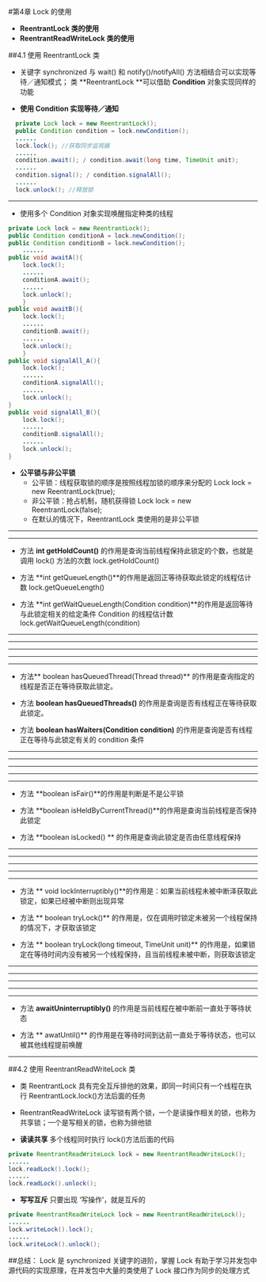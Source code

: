 #第4章 Lock 的使用
- **ReentrantLock 类的使用**
- **ReentrantReadWriteLock 类的使用**

##4.1 使用 ReentrantLock 类
- 关键字 synchronized 与 wait() 和 notify()/notifyAll() 方法相结合可以实现等待／通知模式； 类 **ReentrantLock **可以借助 **Condition** 对象实现同样的功能

- **使用 Condition 实现等待／通知**
```java
  private Lock lock = new ReentrantLock();
  public Condition condition = lock.newCondition();
  ......
  lock.lock(); //获取同步监视器
  ......
  condition.await(); / condition.await(long time, TimeUnit unit);
  ......
  condition.signal(); / condition.signalAll();
  ......
  lock.unlock(); //释放锁
```

- - -



- 使用多个 Condition 对象实现唤醒指定种类的线程
```java
private Lock lock = new ReentrantLock();
public Condition conditionA = lock.newCondition();
public Condition conditionB = lock.newCondition();
  	......
public void awaitA(){
	lock.lock();
    ......
    conditionA.await();
    ......
    lock.unlock();
  	}
public void awaitB(){
    lock.lock();
    ......
    conditionB.await();
    ......
    lock.unlock();
  	}
public void signalAll_A(){
	lock.lock();
    ......
    conditionA.signalAll();
    ......
    lock.unlock();
}
public void signalAll_B(){
	lock.lock();
    ......
    conditionB.signalAll();
    ......
    lock.unlock();
}
```
- **公平锁与非公平锁**
  - 公平锁：线程获取锁的顺序是按照线程加锁的顺序来分配的
   Lock lock = new ReentrantLock(true);
  - 非公平锁：抢占机制，随机获得锁
   Lock lock = new ReentrantLock(false);
  - 在默认的情况下，ReentrantLock 类使用的是非公平锁

- - -


** **
- 方法 **int getHoldCount()** 的作用是查询当前线程保持此锁定的个数，也就是调用 lock() 方法的次数 lock.getHoldCount()

- 方法 **int getQueueLength()**的作用是返回正等待获取此锁定的线程估计数 lock.getQueueLength()

- 方法 **int getWaitQueueLength(Condition condition)**的作用是返回等待与此锁定相关的给定条件 Condition 的线程估计数 lock.getWaitQueueLength(condition)
** **
- - -
- - -
- - -
** **
- 方法** boolean hasQueuedThread(Thread thread)** 的作用是查询指定的线程是否正在等待获取此锁定。

- 方法 **boolean hasQueuedThreads()** 的作用是查询是否有线程正在等待获取此锁定。

- 方法 **boolean hasWaiters(Condition condition)** 的作用是查询是否有线程正在等待与此锁定有关的 condition 条件
** **
- - -
- - -
- - -
** **
- 方法 **boolean isFair()**的作用是判断是不是公平锁

- 方法 **boolean isHeldByCurrentThread()**的作用是查询当前线程是否保持此锁定

- 方法 **boolean isLocked() ** 的作用是查询此锁定是否由任意线程保持
** **
- - -
- - -
- - -
** **
- 方法 ** void lockInterruptibly()**的作用是：如果当前线程未被中断泽获取此锁定，如果已经被中断则出现异常

- 方法 ** boolean tryLock()** 的作用是，仅在调用时锁定未被另一个线程保持的情况下，才获取该锁定

- 方法 ** boolean tryLock(long timeout, TimeUnit unit)** 的作用是，如果锁定在等待时间内没有被另一个线程保持，且当前线程未被中断，则获取该锁定
** **
- - -
- - -
- - -
** **
- 方法 **awaitUninterruptibly()** 的作用是当前线程在被中断前一直处于等待状态

- 方法 ** awatUntil()** 的作用是在等待时间到达前一直处于等待状态，也可以被其他线程提前唤醒
** **

##4.2 使用 ReentrantReadWriteLock 类
- 类 ReentrantLock 具有完全互斥排他的效果，即同一时间只有一个线程在执行 ReentrantLock.lock()方法后面的任务

- ReentrantReadWriteLock 读写锁有两个锁，一个是读操作相关的锁，也称为共享锁；一个是写相关的锁，也称为排他锁

- **读读共享**
多个线程同时执行 lock()方法后面的代码
```java
private ReentrantReadWriteLock lock = new ReentrantReadWriteLock();
......
lock.readLock().lock();
......
lock.readLock().unlock();
```
- **写写互斥**
只要出现 ‘写操作’，就是互斥的
```java
private ReentrantReadWriteLock lock = new ReentrantReadWriteLock();
......
lock.writeLock().lock();
......
lock.writeLock().unlock();
```
##总结：
  	Lock 是 synchronized 关键字的进阶，掌握 Lock 有助于学习并发包中源代码的实现原理，在并发包中大量的类使用了 Lock 接口作为同步的处理方式